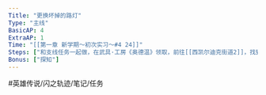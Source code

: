 ```yaml
---
Title: "更换坏掉的路灯"
Type: "主线"
BasicAP: 4
ExtraAP: 1
Time: "[[第一章 新学期～初次实习～#4 24]]"
Steps: ["和支线任务一起做，在武具·工房《奥德温》领取，前往[[西凯尔迪克街道2]]，找到坏掉的街灯","输入正确的密码: 466515","回去武具·工房《奥德温》报告"]
Bonus: ["探知"]
---
```


#英雄传说/闪之轨迹/笔记/任务